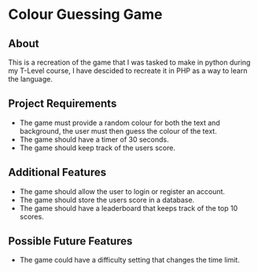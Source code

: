 # Colour Guessing Game

## About

This is a recreation of the game that I was tasked to make in python during my T-Level course, I have descided to recreate it in PHP as a way to learn the language.

## Project Requirements

- The game must provide a random colour for both the text and background, the user must then guess the colour of the text.
- The game should have a timer of 30 seconds.
- The game should keep track of the users score.

## Additional Features

- The game should allow the user to login or register an account.
- The game should store the users score in a database.
- The game should have a leaderboard that keeps track of the top 10 scores.

## Possible Future Features

- The game could have a difficulty setting that changes the time limit.
